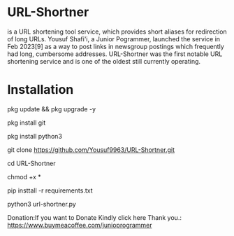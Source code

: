 # URL-Shortner

is a URL shortening tool service, which provides short aliases for redirection of long URLs. Yousuf Shafi'i, a Junior Pogrammer, launched the service in Feb 2023[9] as a way to post links in newsgroup postings which frequently had long, cumbersome addresses. URL-Shortner was the first notable URL shortening service and is one of the oldest still currently operating.

# Installation

pkg update  && pkg upgrade -y

pkg install git

pkg install python3

git clone https://github.com/Yousuf9963/URL-Shortner.git

cd URL-Shortner

chmod +x *

pip insttall -r requirements.txt

python3 url-shortner.py

Donation:If you want to Donate Kindly click here Thank you.: https://www.buymeacoffee.com/junioprogrammer
